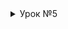 <details>
  <summary> Урок №5 </summary>
    <details> <summary> setupvpn.sh установка OVPN сервера prinunl </summary>
     
на хосте выполняем комманды

```sh
cat <<EOF> setupvpn.sh <br>
#!/bin/bash <br>
echo "deb http://repo.mongodb.org/apt/ubuntu xenial/mongodb-org/3.4 multiverse" > /etc/apt/sources.list.d/mongodb-org-3.4.list <br>
echo "deb http://repo.pritunl.com/stable/apt xenial main" > /etc/apt/sources.list.d/pritunl.list <br>
apt-key adv --keyserver hkp://keyserver.ubuntu.com --recv 0C49F3730359A14518585931BC711F9BA15703C6 <br>
apt-key adv --keyserver hkp://keyserver.ubuntu.com --recv 7568D9BB55FF9E5287D586017AE645C0CF8E292A <br>
apt-get --assume-yes update <br>
apt-get --assume-yes upgrade <br>
apt-get --assume-yes install pritunl mongodb-org <br>
systemctl start pritunl mongod <br>
systemctl enable pritunl mongod <br>
EOF <br>
```  
```sh
$ sudo bash setupvpn.sh <br>
```
После установки открываем ссылку в браузере "https://Ip-address/setup" <br>
Далее следуем инструкциям <br><br>
[Инструкция по добавлению пользователей и серверов](https://docs.pritunl.com/docs/connecting) <br>
</details>
переход по ssh по ключам
ssh -i ~/.ssh/appuser appuser@<ipaddress>
</details>
